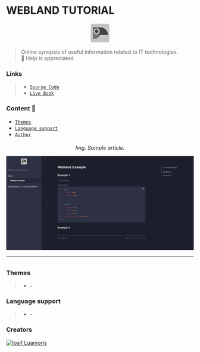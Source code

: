 # WEBLAND TUTORIAL

<p align="center">
	<img width="50" src="./images/box.svg" alt="Box.">
</p>

> Online synopsis of useful information related to IT technologies. \
>  &#128215; Help is appreciated.

### Links

> * [`Sourse Code`][sourse-code]
> * [`Live Book`][live-book]


### Content &#128640;

* [`Themes`](#Themes)
* [`Language support`](#language-support)
* [`Author`](#author)


<p align="center">
	<h6 align="center">Img. Sample article.</з>
	<p></p>
	<img src="./images/example.png" alt="Example.">
</p>


[sourse-code]: https://github.com/luamoris/tutorial
[live-book]: https://luamoris.github.io/tutorial/


---


### Themes

> * __`-`__


### Language support
> * __`-`__


### Creators

<p align="left">
	<a href="https://github.com/luamoris">
		<img width="50" src="https://cutt.ly/mc9ZDPN" alt="Iosif Luamoris"/>
	</a>
</p>
